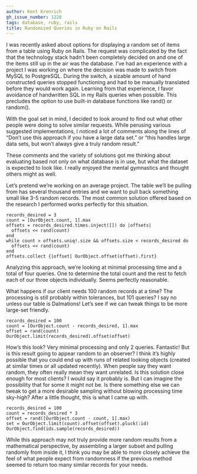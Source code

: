 ```yaml
---
author: Kent Krenrich
gh_issue_number: 1228
tags: database, ruby, rails
title: Randomized Queries in Ruby on Rails
---
```


I was recently asked about options for displaying a random set of items from a table using Ruby on Rails. The request was complicated by the fact that the technology stack hadn’t been completely decided on and one of the items still up in the air was the database. I’ve had an experience with a project I was working on where the decision was made to switch from MySQL to PostgreSQL. During the switch, a sizable amount of hand constructed queries stopped functioning and had to be manually translated before they would work again. Learning from that experience, I favor avoidance of handwritten SQL in my Rails queries when possible. This precludes the option to use built-in database functions like rand() or random().

With the goal set in mind, I decided to look around to find out what other people were doing to solve similar requests. While perusing various suggested implementations, I noticed a lot of comments along the lines of “Don’t use this approach if you have a large data set.” or “this handles large data sets, but won’t always give a truly random result.”

These comments and the variety of solutions got me thinking about evaluating based not only on what database is in use, but what the dataset is expected to look like. I really enjoyed the mental gymnastics and thought others might as well.

Let’s pretend we’re working on an average project. The table we’ll be pulling from has several thousand entries and we want to pull back something small like 3-5 random records. The most common solution offered based on the research I performed works perfectly for this situation.

```
records_desired = 3
count = [OurObject.count, 1].max
offsets = records_desired.times.inject([]) do |offsets|
  offsets << rand(count)
end
while count > offsets.uniq!.size && offsets.size < records_desired do
  offsets << rand(count)
end
offsets.collect {|offset| OurObject.offset(offset).first}
```

Analyzing this approach, we’re looking at minimal processing time and a total of four queries. One to determine the total count and the rest to fetch each of our three objects individually. Seems perfectly reasonable.

What happens if our client needs 100 random records at a time? The processing is still probably within tolerances, but 101 queries? I say no unless our table is Dalmations! Let’s see if we can tweak things to be more large-set friendly.

```
records_desired = 100
count = [OurObject.count - records_desired, 1].max
offset = rand(count)
OurObject.limit(records_desired).offset(offset)
```

How’s this look? Very minimal processing and only 2 queries. Fantastic! But is this result going to appear random to an observer? I think it’s highly possible that you could end up with runs of related looking objects (created at similar times or all updated recently). When people say they want random, they often really mean they want unrelated. Is this solution close enough for most clients? I would say it probably is. But I can imagine the possibility that for some it might not be. Is there something else we can tweak to get a more desirable sampling without blowing processing time sky-high? After a little thought, this is what I came up with.

```
records_desired = 100
count = records_desired * 3
offset = rand([OurObject.count - count, 1].max)
set = OurObject.limit(count).offset(offset).pluck(:id)
OurObject.find(ids.sample(records_desired))
```

While this approach may not truly provide more random results from a mathematical perspective, by assembling a larger subset and pulling randomly from inside it, I think you may be able to more closely achieve the feel of what people expect from randomness if the previous method seemed to return too many similar records for your needs.
